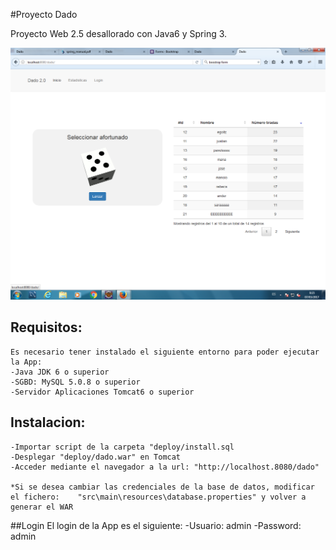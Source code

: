 #Proyecto Dado

Proyecto Web 2.5 desallorado con Java6 y Spring 3.


![Alt text](documentacion/screenshot.png?raw=true 'pantallazo Dado 2.0')

## Requisitos:

	Es necesario tener instalado el siguiente entorno para poder ejecutar la App:
	-Java JDK 6 o superior
	-SGBD: MySQL 5.0.8 o superior
	-Servidor Aplicaciones Tomcat6 o superior


## Instalacion:

	-Importar script de la carpeta "deploy/install.sql
	-Desplegar "deploy/dado.war" en Tomcat
	-Acceder mediante el navegador a la url: "http://localhost.8080/dado"

	*Si se desea cambiar las credenciales de la base de datos, modificar el fichero: 	"src\main\resources\database.properties" y volver a generar el WAR

##Login
	El login de la App es el siguiente:
		-Usuario: admin
		-Password: admin